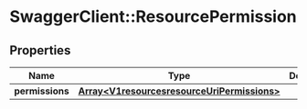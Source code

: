 # SwaggerClient::ResourcePermission

## Properties
Name | Type | Description | Notes
------------ | ------------- | ------------- | -------------
**permissions** | [**Array&lt;V1resourcesresourceUriPermissions&gt;**](V1resourcesresourceUriPermissions.md) |  | 

